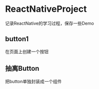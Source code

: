 # ReactNativeProject

记录ReactNative的学习过程，保存一些Demo


## button1
在页面上创建一个按钮

## 抽离Button
把button单独封装成一个组件
